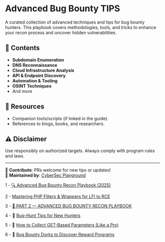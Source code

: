 # Advanced Bug Bounty TIPS

A curated collection of advanced techniques and tips for bug bounty hunters. This playbook covers methodologies, tools, and tricks to enhance your recon process and uncover hidden vulnerabilities.

## 📌 Contents
- **Subdomain Enumeration**  
- **DNS Reconnaissance**  
- **Cloud Infrastructure Analysis**  
- **API & Endpoint Discovery**  
- **Automation & Tooling**  
- **OSINT Techniques**
- And more

## 🔗 Resources
- Companion tools/scripts (if linked in the guide).
- References to blogs, books, and researchers.

## ⚠️ Disclaimer
Use responsibly on authorized targets. Always comply with program rules and laws.

---

📝 **Contribute**: PRs welcome for new tips or updates!  
🔎 **Maintained by**: [CyberSec Playground](https://github.com/cybersecplayground)

1 - [🔍 Advanced Bug Bounty Recon Playbook (2025)](https://github.com/cybersecplayground/bugbounty-Tips-and-Tricks/blob/main/TIPS/Advanced-Bug-Bounty-Recon%20-Playbook.md)

2 - [Mastering PHP Filters & Wrappers for LFI to RCE](https://github.com/cybersecplayground/bugbounty-Tips-and-Tricks/blob/main/TIPS/Mastering-PHP-Filters.md)

3 - [🚨 PART 2 — ADVANCED BUG BOUNTY RECON PLAYBOOK](https://github.com/cybersecplayground/bugbounty-Tips-and-Tricks/blob/main/TIPS/Advanced-Bug-Bounty-Recon%20-Playbook-Part-2.md)

4 - 🐞 [Bug-Hunt Tips for New Hunters](https://github.com/cybersecplayground/bugbounty-Tips-and-Tricks/blob/main/TIPS/bug_hunt_admin_panel_recon.md)

5 - 🧩 [How to Collect GET-Based Parameters (Like a Pro)](https://github.com/cybersecplayground/bugbounty-Tips-and-Tricks/blob/main/TIPS/get_parameters_recon.md)

6 - 🧠 [Bug Bounty Dorks to Discover Reward Programs](https://github.com/cybersecplayground/bugbounty-Tips-and-Tricks/blob/main/TIPS/Bug_Bounty_Dorks.md)

